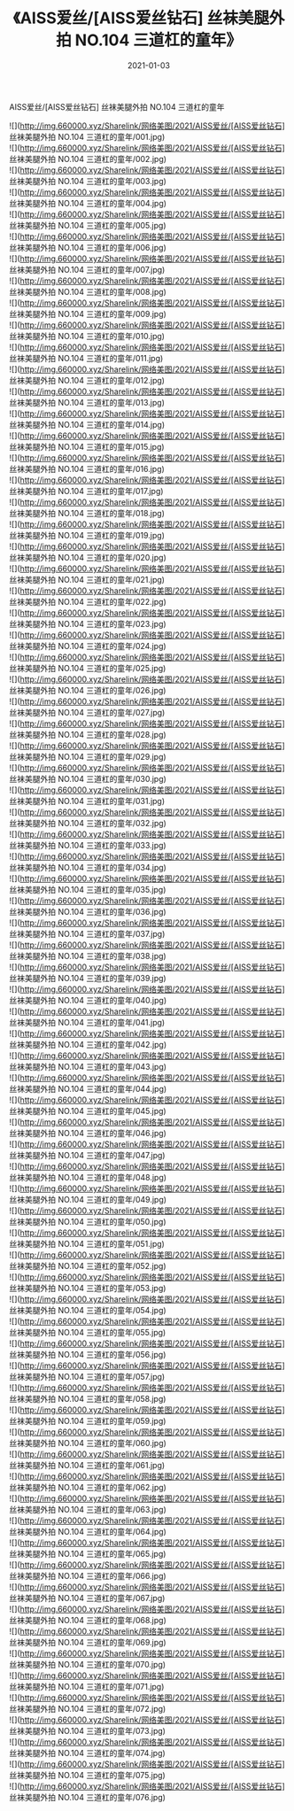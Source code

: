 ﻿---
layout: post
title:  《AISS爱丝/[AISS爱丝钻石] 丝袜美腿外拍 NO.104 三道杠的童年》
date:   2021-01-03
img: http://img.660000.xyz/Sharelink/网络美图/2021/AISS爱丝/[AISS爱丝钻石] 丝袜美腿外拍 NO.104 三道杠的童年/000.jpg
categories: [美女, 清纯, 唯美]
---

AISS爱丝/[AISS爱丝钻石] 丝袜美腿外拍 NO.104 三道杠的童年

 ![](http://img.660000.xyz/Sharelink/网络美图/2021/AISS爱丝/[AISS爱丝钻石] 丝袜美腿外拍 NO.104 三道杠的童年/001.jpg) <br>![](http://img.660000.xyz/Sharelink/网络美图/2021/AISS爱丝/[AISS爱丝钻石] 丝袜美腿外拍 NO.104 三道杠的童年/002.jpg) <br>![](http://img.660000.xyz/Sharelink/网络美图/2021/AISS爱丝/[AISS爱丝钻石] 丝袜美腿外拍 NO.104 三道杠的童年/003.jpg) <br>![](http://img.660000.xyz/Sharelink/网络美图/2021/AISS爱丝/[AISS爱丝钻石] 丝袜美腿外拍 NO.104 三道杠的童年/004.jpg) <br>![](http://img.660000.xyz/Sharelink/网络美图/2021/AISS爱丝/[AISS爱丝钻石] 丝袜美腿外拍 NO.104 三道杠的童年/005.jpg) <br>![](http://img.660000.xyz/Sharelink/网络美图/2021/AISS爱丝/[AISS爱丝钻石] 丝袜美腿外拍 NO.104 三道杠的童年/006.jpg) <br>![](http://img.660000.xyz/Sharelink/网络美图/2021/AISS爱丝/[AISS爱丝钻石] 丝袜美腿外拍 NO.104 三道杠的童年/007.jpg) <br>![](http://img.660000.xyz/Sharelink/网络美图/2021/AISS爱丝/[AISS爱丝钻石] 丝袜美腿外拍 NO.104 三道杠的童年/008.jpg) <br>![](http://img.660000.xyz/Sharelink/网络美图/2021/AISS爱丝/[AISS爱丝钻石] 丝袜美腿外拍 NO.104 三道杠的童年/009.jpg) <br>![](http://img.660000.xyz/Sharelink/网络美图/2021/AISS爱丝/[AISS爱丝钻石] 丝袜美腿外拍 NO.104 三道杠的童年/010.jpg) <br>![](http://img.660000.xyz/Sharelink/网络美图/2021/AISS爱丝/[AISS爱丝钻石] 丝袜美腿外拍 NO.104 三道杠的童年/011.jpg) <br>![](http://img.660000.xyz/Sharelink/网络美图/2021/AISS爱丝/[AISS爱丝钻石] 丝袜美腿外拍 NO.104 三道杠的童年/012.jpg) <br>![](http://img.660000.xyz/Sharelink/网络美图/2021/AISS爱丝/[AISS爱丝钻石] 丝袜美腿外拍 NO.104 三道杠的童年/013.jpg) <br>![](http://img.660000.xyz/Sharelink/网络美图/2021/AISS爱丝/[AISS爱丝钻石] 丝袜美腿外拍 NO.104 三道杠的童年/014.jpg) <br>![](http://img.660000.xyz/Sharelink/网络美图/2021/AISS爱丝/[AISS爱丝钻石] 丝袜美腿外拍 NO.104 三道杠的童年/015.jpg) <br>![](http://img.660000.xyz/Sharelink/网络美图/2021/AISS爱丝/[AISS爱丝钻石] 丝袜美腿外拍 NO.104 三道杠的童年/016.jpg) <br>![](http://img.660000.xyz/Sharelink/网络美图/2021/AISS爱丝/[AISS爱丝钻石] 丝袜美腿外拍 NO.104 三道杠的童年/017.jpg) <br>![](http://img.660000.xyz/Sharelink/网络美图/2021/AISS爱丝/[AISS爱丝钻石] 丝袜美腿外拍 NO.104 三道杠的童年/018.jpg) <br>![](http://img.660000.xyz/Sharelink/网络美图/2021/AISS爱丝/[AISS爱丝钻石] 丝袜美腿外拍 NO.104 三道杠的童年/019.jpg) <br>![](http://img.660000.xyz/Sharelink/网络美图/2021/AISS爱丝/[AISS爱丝钻石] 丝袜美腿外拍 NO.104 三道杠的童年/020.jpg) <br>![](http://img.660000.xyz/Sharelink/网络美图/2021/AISS爱丝/[AISS爱丝钻石] 丝袜美腿外拍 NO.104 三道杠的童年/021.jpg) <br>![](http://img.660000.xyz/Sharelink/网络美图/2021/AISS爱丝/[AISS爱丝钻石] 丝袜美腿外拍 NO.104 三道杠的童年/022.jpg) <br>![](http://img.660000.xyz/Sharelink/网络美图/2021/AISS爱丝/[AISS爱丝钻石] 丝袜美腿外拍 NO.104 三道杠的童年/023.jpg) <br>![](http://img.660000.xyz/Sharelink/网络美图/2021/AISS爱丝/[AISS爱丝钻石] 丝袜美腿外拍 NO.104 三道杠的童年/024.jpg) <br>![](http://img.660000.xyz/Sharelink/网络美图/2021/AISS爱丝/[AISS爱丝钻石] 丝袜美腿外拍 NO.104 三道杠的童年/025.jpg) <br>![](http://img.660000.xyz/Sharelink/网络美图/2021/AISS爱丝/[AISS爱丝钻石] 丝袜美腿外拍 NO.104 三道杠的童年/026.jpg) <br>![](http://img.660000.xyz/Sharelink/网络美图/2021/AISS爱丝/[AISS爱丝钻石] 丝袜美腿外拍 NO.104 三道杠的童年/027.jpg) <br>![](http://img.660000.xyz/Sharelink/网络美图/2021/AISS爱丝/[AISS爱丝钻石] 丝袜美腿外拍 NO.104 三道杠的童年/028.jpg) <br>![](http://img.660000.xyz/Sharelink/网络美图/2021/AISS爱丝/[AISS爱丝钻石] 丝袜美腿外拍 NO.104 三道杠的童年/029.jpg) <br>![](http://img.660000.xyz/Sharelink/网络美图/2021/AISS爱丝/[AISS爱丝钻石] 丝袜美腿外拍 NO.104 三道杠的童年/030.jpg) <br>![](http://img.660000.xyz/Sharelink/网络美图/2021/AISS爱丝/[AISS爱丝钻石] 丝袜美腿外拍 NO.104 三道杠的童年/031.jpg) <br>![](http://img.660000.xyz/Sharelink/网络美图/2021/AISS爱丝/[AISS爱丝钻石] 丝袜美腿外拍 NO.104 三道杠的童年/032.jpg) <br>![](http://img.660000.xyz/Sharelink/网络美图/2021/AISS爱丝/[AISS爱丝钻石] 丝袜美腿外拍 NO.104 三道杠的童年/033.jpg) <br>![](http://img.660000.xyz/Sharelink/网络美图/2021/AISS爱丝/[AISS爱丝钻石] 丝袜美腿外拍 NO.104 三道杠的童年/034.jpg) <br>![](http://img.660000.xyz/Sharelink/网络美图/2021/AISS爱丝/[AISS爱丝钻石] 丝袜美腿外拍 NO.104 三道杠的童年/035.jpg) <br>![](http://img.660000.xyz/Sharelink/网络美图/2021/AISS爱丝/[AISS爱丝钻石] 丝袜美腿外拍 NO.104 三道杠的童年/036.jpg) <br>![](http://img.660000.xyz/Sharelink/网络美图/2021/AISS爱丝/[AISS爱丝钻石] 丝袜美腿外拍 NO.104 三道杠的童年/037.jpg) <br>![](http://img.660000.xyz/Sharelink/网络美图/2021/AISS爱丝/[AISS爱丝钻石] 丝袜美腿外拍 NO.104 三道杠的童年/038.jpg) <br>![](http://img.660000.xyz/Sharelink/网络美图/2021/AISS爱丝/[AISS爱丝钻石] 丝袜美腿外拍 NO.104 三道杠的童年/039.jpg) <br>![](http://img.660000.xyz/Sharelink/网络美图/2021/AISS爱丝/[AISS爱丝钻石] 丝袜美腿外拍 NO.104 三道杠的童年/040.jpg) <br>![](http://img.660000.xyz/Sharelink/网络美图/2021/AISS爱丝/[AISS爱丝钻石] 丝袜美腿外拍 NO.104 三道杠的童年/041.jpg) <br>![](http://img.660000.xyz/Sharelink/网络美图/2021/AISS爱丝/[AISS爱丝钻石] 丝袜美腿外拍 NO.104 三道杠的童年/042.jpg) <br>![](http://img.660000.xyz/Sharelink/网络美图/2021/AISS爱丝/[AISS爱丝钻石] 丝袜美腿外拍 NO.104 三道杠的童年/043.jpg) <br>![](http://img.660000.xyz/Sharelink/网络美图/2021/AISS爱丝/[AISS爱丝钻石] 丝袜美腿外拍 NO.104 三道杠的童年/044.jpg) <br>![](http://img.660000.xyz/Sharelink/网络美图/2021/AISS爱丝/[AISS爱丝钻石] 丝袜美腿外拍 NO.104 三道杠的童年/045.jpg) <br>![](http://img.660000.xyz/Sharelink/网络美图/2021/AISS爱丝/[AISS爱丝钻石] 丝袜美腿外拍 NO.104 三道杠的童年/046.jpg) <br>![](http://img.660000.xyz/Sharelink/网络美图/2021/AISS爱丝/[AISS爱丝钻石] 丝袜美腿外拍 NO.104 三道杠的童年/047.jpg) <br>![](http://img.660000.xyz/Sharelink/网络美图/2021/AISS爱丝/[AISS爱丝钻石] 丝袜美腿外拍 NO.104 三道杠的童年/048.jpg) <br>![](http://img.660000.xyz/Sharelink/网络美图/2021/AISS爱丝/[AISS爱丝钻石] 丝袜美腿外拍 NO.104 三道杠的童年/049.jpg) <br>![](http://img.660000.xyz/Sharelink/网络美图/2021/AISS爱丝/[AISS爱丝钻石] 丝袜美腿外拍 NO.104 三道杠的童年/050.jpg) <br>![](http://img.660000.xyz/Sharelink/网络美图/2021/AISS爱丝/[AISS爱丝钻石] 丝袜美腿外拍 NO.104 三道杠的童年/051.jpg) <br>![](http://img.660000.xyz/Sharelink/网络美图/2021/AISS爱丝/[AISS爱丝钻石] 丝袜美腿外拍 NO.104 三道杠的童年/052.jpg) <br>![](http://img.660000.xyz/Sharelink/网络美图/2021/AISS爱丝/[AISS爱丝钻石] 丝袜美腿外拍 NO.104 三道杠的童年/053.jpg) <br>![](http://img.660000.xyz/Sharelink/网络美图/2021/AISS爱丝/[AISS爱丝钻石] 丝袜美腿外拍 NO.104 三道杠的童年/054.jpg) <br>![](http://img.660000.xyz/Sharelink/网络美图/2021/AISS爱丝/[AISS爱丝钻石] 丝袜美腿外拍 NO.104 三道杠的童年/055.jpg) <br>![](http://img.660000.xyz/Sharelink/网络美图/2021/AISS爱丝/[AISS爱丝钻石] 丝袜美腿外拍 NO.104 三道杠的童年/056.jpg) <br>![](http://img.660000.xyz/Sharelink/网络美图/2021/AISS爱丝/[AISS爱丝钻石] 丝袜美腿外拍 NO.104 三道杠的童年/057.jpg) <br>![](http://img.660000.xyz/Sharelink/网络美图/2021/AISS爱丝/[AISS爱丝钻石] 丝袜美腿外拍 NO.104 三道杠的童年/058.jpg) <br>![](http://img.660000.xyz/Sharelink/网络美图/2021/AISS爱丝/[AISS爱丝钻石] 丝袜美腿外拍 NO.104 三道杠的童年/059.jpg) <br>![](http://img.660000.xyz/Sharelink/网络美图/2021/AISS爱丝/[AISS爱丝钻石] 丝袜美腿外拍 NO.104 三道杠的童年/060.jpg) <br>![](http://img.660000.xyz/Sharelink/网络美图/2021/AISS爱丝/[AISS爱丝钻石] 丝袜美腿外拍 NO.104 三道杠的童年/061.jpg) <br>![](http://img.660000.xyz/Sharelink/网络美图/2021/AISS爱丝/[AISS爱丝钻石] 丝袜美腿外拍 NO.104 三道杠的童年/062.jpg) <br>![](http://img.660000.xyz/Sharelink/网络美图/2021/AISS爱丝/[AISS爱丝钻石] 丝袜美腿外拍 NO.104 三道杠的童年/063.jpg) <br>![](http://img.660000.xyz/Sharelink/网络美图/2021/AISS爱丝/[AISS爱丝钻石] 丝袜美腿外拍 NO.104 三道杠的童年/064.jpg) <br>![](http://img.660000.xyz/Sharelink/网络美图/2021/AISS爱丝/[AISS爱丝钻石] 丝袜美腿外拍 NO.104 三道杠的童年/065.jpg) <br>![](http://img.660000.xyz/Sharelink/网络美图/2021/AISS爱丝/[AISS爱丝钻石] 丝袜美腿外拍 NO.104 三道杠的童年/066.jpg) <br>![](http://img.660000.xyz/Sharelink/网络美图/2021/AISS爱丝/[AISS爱丝钻石] 丝袜美腿外拍 NO.104 三道杠的童年/067.jpg) <br>![](http://img.660000.xyz/Sharelink/网络美图/2021/AISS爱丝/[AISS爱丝钻石] 丝袜美腿外拍 NO.104 三道杠的童年/068.jpg) <br>![](http://img.660000.xyz/Sharelink/网络美图/2021/AISS爱丝/[AISS爱丝钻石] 丝袜美腿外拍 NO.104 三道杠的童年/069.jpg) <br>![](http://img.660000.xyz/Sharelink/网络美图/2021/AISS爱丝/[AISS爱丝钻石] 丝袜美腿外拍 NO.104 三道杠的童年/070.jpg) <br>![](http://img.660000.xyz/Sharelink/网络美图/2021/AISS爱丝/[AISS爱丝钻石] 丝袜美腿外拍 NO.104 三道杠的童年/071.jpg) <br>![](http://img.660000.xyz/Sharelink/网络美图/2021/AISS爱丝/[AISS爱丝钻石] 丝袜美腿外拍 NO.104 三道杠的童年/072.jpg) <br>![](http://img.660000.xyz/Sharelink/网络美图/2021/AISS爱丝/[AISS爱丝钻石] 丝袜美腿外拍 NO.104 三道杠的童年/073.jpg) <br>![](http://img.660000.xyz/Sharelink/网络美图/2021/AISS爱丝/[AISS爱丝钻石] 丝袜美腿外拍 NO.104 三道杠的童年/074.jpg) <br>![](http://img.660000.xyz/Sharelink/网络美图/2021/AISS爱丝/[AISS爱丝钻石] 丝袜美腿外拍 NO.104 三道杠的童年/075.jpg) <br>![](http://img.660000.xyz/Sharelink/网络美图/2021/AISS爱丝/[AISS爱丝钻石] 丝袜美腿外拍 NO.104 三道杠的童年/076.jpg) <br>
